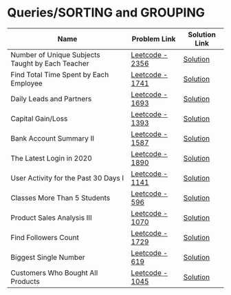 # Queries/SORTING and GROUPING


| Name       | Problem Link                       | Solution Link                     |
|--------------------|------------------------------------|-----------------------------------|
| Number of Unique Subjects Taught by Each Teacher         | [Leetcode - 2356](https://leetcode.com/problems/number-of-unique-subjects-taught-by-each-teacher/description/)                | [Solution](https://github.com/moinhameed27/Database/blob/main/Queries/SORTING%20and%20GROUPING/Number%20of%20Unique%20Subjects%20Taught%20by%20Each%20Teacher.sql)              |
| Find Total Time Spent by Each Employee         | [Leetcode - 1741](https://leetcode.com/problems/find-total-time-spent-by-each-employee/description/)                | [Solution](https://github.com/moinhameed27/Database/blob/main/Queries/SORTING%20and%20GROUPING/Find%20Total%20Time%20Spent%20by%20Each%20Employee.sql)              |
| Daily Leads and Partners         | [Leetcode - 1693](https://leetcode.com/problems/daily-leads-and-partners/description/)                | [Solution](https://github.com/moinhameed27/Database/blob/main/Queries/SORTING%20and%20GROUPING/Daily%20Leads%20and%20Partners.sql)              |
| Capital Gain/Loss         | [Leetcode - 1393](https://leetcode.com/problems/capital-gainloss/description/)                | [Solution](https://github.com/moinhameed27/Database/blob/main/Queries/SORTING%20and%20GROUPING/Capital%20Gain%20Loss.sql)              |
| Bank Account Summary II         | [Leetcode - 1587](https://leetcode.com/problems/bank-account-summary-ii/description/)                | [Solution](https://github.com/moinhameed27/Database/blob/main/Queries/SORTING%20and%20GROUPING/Bank%20Account%20Summary%20II.sql)              |
| The Latest Login in 2020         | [Leetcode - 1890](https://leetcode.com/problems/the-latest-login-in-2020/)                | [Solution](https://github.com/moinhameed27/Database/blob/main/Queries/SORTING%20and%20GROUPING/The%20Latest%20Login%20in%202020.sql)              |
| User Activity for the Past 30 Days I         | [Leetcode - 1141](https://leetcode.com/problems/user-activity-for-the-past-30-days-i/description/)                | [Solution](https://github.com/moinhameed27/Database/blob/main/Queries/SORTING%20and%20GROUPING/User%20Activity%20for%20the%20Past%2030%20Days%20I.sql)              |
| Classes More Than 5 Students         | [Leetcode - 596](https://leetcode.com/problems/classes-more-than-5-students/description/)                | [Solution](https://github.com/moinhameed27/Database/blob/main/Queries/SORTING%20and%20GROUPING/Classes%20More%20Than%205%20Students.sql)              |
| Product Sales Analysis III         | [Leetcode - 1070](https://leetcode.com/problems/product-sales-analysis-iii/description/)                | [Solution](https://github.com/moinhameed27/Database/blob/main/Queries/SORTING%20and%20GROUPING/Product%20Sales%20Analysis%20III.sql)              |
| Find Followers Count         | [Leetcode - 1729](https://leetcode.com/problems/find-followers-count/description/)                | [Solution](https://github.com/moinhameed27/Database/blob/main/Queries/SORTING%20and%20GROUPING/Find%20Followers%20Count.sql)              |
| Biggest Single Number         | [Leetcode - 619](https://leetcode.com/problems/biggest-single-number/description/)                | [Solution](https://github.com/moinhameed27/Database/blob/main/Queries/SORTING%20and%20GROUPING/Biggest%20Single%20Number.sql)              |
| Customers Who Bought All Products         | [Leetcode - 1045](https://leetcode.com/problems/customers-who-bought-all-products/description/)                | [Solution](https://github.com/moinhameed27/Database/blob/main/Queries/SORTING%20and%20GROUPING/Customers%20Who%20Bought%20All%20Products.sql)              |
